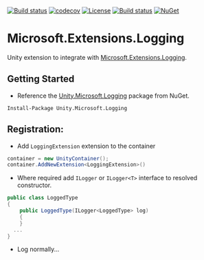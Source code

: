 [![Build status](https://ci.appveyor.com/api/projects/status/r97hcdjf377ty6kq/branch/master?svg=true)](https://ci.appveyor.com/project/IoC-Unity/microsoft-logging/branch/master)
[![codecov](https://codecov.io/gh/unitycontainer/microsoft-logging/branch/master/graph/badge.svg)](https://codecov.io/gh/unitycontainer/microsoft-logging)
[![License](https://img.shields.io/badge/license-apache%202.0-60C060.svg)](https://github.com/IoC-Unity/microsoft-logging/blob/master/LICENSE)
[![Build status](https://ci.appveyor.com/api/projects/status/r97hcdjf377ty6kq/branch/master?svg=true)](https://ci.appveyor.com/project/IoC-Unity/microsoft-logging/branch/master) 
[![NuGet](https://img.shields.io/nuget/v/Unity.Microsoft.Logging.svg)](https://www.nuget.org/packages/Unity.Microsoft.Logging)


# Microsoft.Extensions.Logging
Unity extension to integrate with [Microsoft.Extensions.Logging](https://www.nuget.org/packages?q=Microsoft.Extensions.Logging).

## Getting Started
- Reference the [Unity.Microsoft.Logging](https://www.nuget.org/packages/Unity.Microsoft.Logging) package from NuGet.
```
Install-Package Unity.Microsoft.Logging 
```

## Registration:
- Add `LoggingExtension` extension to the container

```C#
container = new UnityContainer();
container.AddNewExtension<LoggingExtension>()
```
- Where required add `ILogger` or  `ILogger<T>` interface to resolved constructor. 

```C#
public class LoggedType
{
    public LoggedType(ILogger<LoggedType> log)
    {
    }
  ...
}
```
- Log normally...


